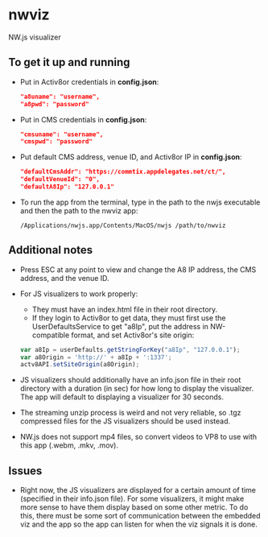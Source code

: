 # nwviz
NW.js visualizer

## To get it up and running
- Put in Activ8or credentials in **config.json**:  
   ```json
   "a8uname": "username",
   "a8pwd": "password"
   ```
   
- Put in CMS credentials in **config.json**:  
   ```json
   "cmsuname": "username",
   "cmspwd": "password"
   ```
   
- Put default CMS address, venue ID, and Activ8or IP in **config.json**:
    ```json
    "defaultCmsAddr": "https://commtix.appdelegates.net/ct/",
    "defaultVenueId": "0",
    "defaultA8Ip": "127.0.0.1"
    ```
    
   
- To run the app from the terminal, type in the path to the nwjs executable and then the path to the nwviz app:
    ```
    /Applications/nwjs.app/Contents/MacOS/nwjs /path/to/nwviz
    ```
  
## Additional notes
- Press ESC at any point to view and change the A8 IP address, the CMS address, and the venue ID.

- For JS visualizers to work properly:
  - They must have an index.html file in their root directory. 
  - If they login to Activ8or to get data, they must first use the UserDefaultsService to get "a8Ip", put the address in NW-compatible format, and set Activ8or's site origin:
  ```javascript
  var a8Ip = userDefaults.getStringForKey("a8Ip", "127.0.0.1"); 
  var a8Origin = 'http://' + a8Ip + ':1337';
  actv8API.setSiteOrigin(a8Origin);
  ```
    
- JS visualizers should additionally have an info.json file in their root directory with a duration (in sec) for how long to display the visualizer. The app will default to displaying a visualizer for 30 seconds.

- The streaming unzip process is weird and not very reliable, so .tgz compressed files for the JS visualizers should be used instead.

- NW.js does not support mp4 files, so convert videos to VP8 to use with this app (.webm, .mkv, .mov).

## Issues
- Right now, the JS visualizers are displayed for a certain amount of time (specified in their info.json file). For some visualizers, it might make more sense to have them display based on some other metric. To do this, there must be some sort of communication between the embedded viz and the app so the app can listen for when the viz signals it is done.